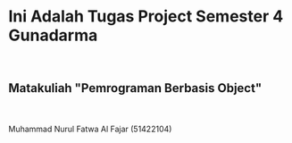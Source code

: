 # Ini Adalah Tugas Project Semester 4 Gunadarma <br>
<br>
<h2>
  Matakuliah "Pemrograman Berbasis Object"
</h2> 
<br>
<br>
Muhammad Nurul Fatwa Al Fajar (51422104)
